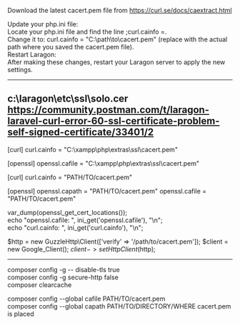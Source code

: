 Download the latest cacert.pem file from
https://curl.se/docs/caextract.html

Update your php.ini file:  
Locate your php.ini file and find the line ;curl.cainfo =.  
Change it to: curl.cainfo = "C:\path\to\cacert.pem" (replace with the actual path where you saved the cacert.pem file).  
Restart Laragon:  
After making these changes, restart your Laragon server to apply the new settings.  

---------------------------------
c:\laragon\etc\ssl\solo.cer
https://community.postman.com/t/laragon-laravel-curl-error-60-ssl-certificate-problem-self-signed-certificate/33401/2
----------------------------------

[curl]
curl.cainfo = "C:\xampp\php\extras\ssl\cacert.pem"

[openssl]
openssl.cafile = "C:\xampp\php\extras\ssl\cacert.pem"

[curl]
curl.cainfo = "PATH/TO/cacert.pem"
 

[openssl]
openssl.capath = "PATH/TO/cacert.pem"
openssl.cafile = "PATH/TO/cacert.pem"

var_dump(openssl_get_cert_locations());  
echo "openssl.cafile: ", ini_get('openssl.cafile'), "\n";  
echo "curl.cainfo: ", ini_get('curl.cainfo'), "\n";  

$http = new GuzzleHttp\Client(['verify' => '/path/to/cacert.pem']);
$client = new Google_Client();
$client->setHttpClient($http);



--------------------
composer config -g -- disable-tls true  
composer config -g secure-http false   
composer clearcache   

composer config --global cafile PATH/TO/cacert.pem  
composer config --global capath PATH/TO/DIRECTORY/WHERE cacert.pem is placed  




